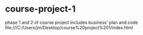 # course-project-1
phase 1 and 2 of course project includes business' plan and code 
file:///C:/Users/jm/Desktop/course%20project%201/index.html
